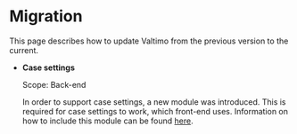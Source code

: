 # Migration

This page describes how to update Valtimo from the previous version to the current.

* **Case settings**

  Scope: Back-end

  In order to support case settings, a new module was introduced. This is required for case settings to work, which
  front-end uses. Information on how to include this module can be found [here](/valtimo-implementation/modules/core/case.md).
